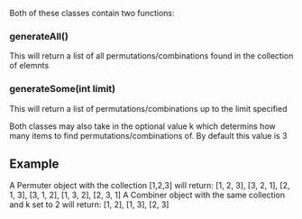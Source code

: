 Both of these classes contain two functions:

### generateAll()
This will return a list of all permutations/combinations found in the collection of elemnts

### generateSome(int limit)
This will return a list of permutations/combinations up to the limit specified

Both classes may also take in the optional value k which determins how many items to find permutations/combinations of. By default this value is 3

## Example					  
A Permuter object with the collection [1,2,3] will return: [1, 2, 3], [3, 2, 1], [2, 1, 3], [3, 1, 2], [1, 3, 2], [2, 3, 1]
A Combiner object with the same collection and k set to 2 will return: [1, 2], [1, 3], [2, 3]